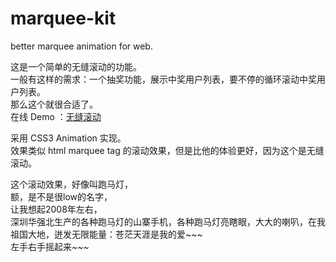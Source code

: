 # marquee-kit
better marquee animation for web.

这是一个简单的无缝滚动的功能。  
一般有这样的需求：一个抽奖功能，展示中奖用户列表，要不停的循环滚动中奖用户列表。  
那么这个就很合适了。  
在线 Demo ：[无缝滚动](http://dajbd.github.io/marquee-kit/)

采用 CSS3 Animation 实现。  
效果类似 html marquee tag 的滚动效果，但是比他的体验更好，因为这个是无缝滚动。  


这个滚动效果，好像叫跑马灯，  
额，是不是很low的名字，  
让我想起2008年左右，  
深圳华强北生产的各种跑马灯的山寨手机，各种跑马灯亮瞎眼，大大的喇叭，在我祖国大地，迸发无限能量：苍茫天涯是我的爱~~~  
左手右手摇起来~~~  

